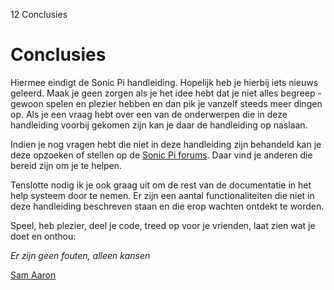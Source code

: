 12 Conclusies

# Conclusies

Hiermee eindigt de Sonic Pi handleiding. Hopelijk heb je hierbij iets 
nieuws geleerd. Maak je geen zorgen als je het idee hebt dat je niet 
alles begreep - gewoon spelen en plezier hebben en dan pik je vanzelf 
steeds meer dingen op. Als je een vraag hebt over een van de 
onderwerpen die in deze handleiding voorbij gekomen zijn kan je daar 
de handleiding op naslaan.

Indien je nog vragen hebt die niet in deze handleiding zijn behandeld
 kan je deze opzoeken of stellen op de 
[Sonic Pi forums](http://groups.google.com/group/sonic-pi/). Daar 
vind je anderen die bereid zijn om je te helpen.

Tenslotte nodig ik je ook graag uit om de rest van de documentatie in
 het help systeem door te nemen. Er zijn een aantal functionaliteiten
 die niet in deze handleiding beschreven staan en die erop wachten 
ontdekt te worden.

Speel, heb plezier, deel je code, treed op voor je vrienden, laat 
zien wat je doet en onthou: 

*Er zijn geen fouten, alleen kansen*

[Sam Aaron](http://twitter.com/samaaron)
